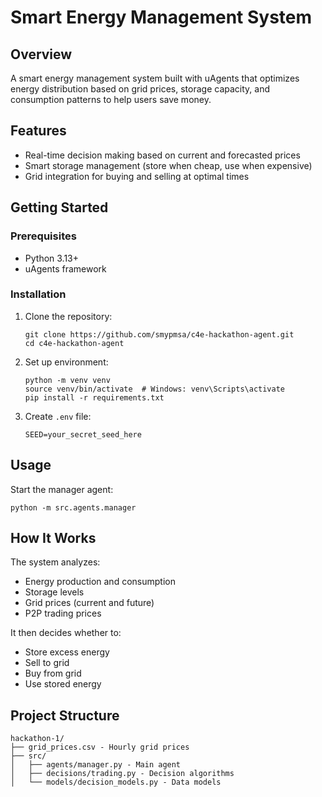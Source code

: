 # Smart Energy Management System

## Overview

A smart energy management system built with uAgents that optimizes energy distribution based on grid prices, storage capacity, and consumption patterns to help users save money.

## Features

- Real-time decision making based on current and forecasted prices
- Smart storage management (store when cheap, use when expensive)
- Grid integration for buying and selling at optimal times

## Getting Started

### Prerequisites

- Python 3.13+
- uAgents framework

### Installation

1. Clone the repository:
   ```
   git clone https://github.com/smypmsa/c4e-hackathon-agent.git
   cd c4e-hackathon-agent
   ```

2. Set up environment:
   ```
   python -m venv venv
   source venv/bin/activate  # Windows: venv\Scripts\activate
   pip install -r requirements.txt
   ```

3. Create `.env` file:
   ```
   SEED=your_secret_seed_here
   ```

## Usage

Start the manager agent:
```
python -m src.agents.manager
```

## How It Works

The system analyzes:
- Energy production and consumption
- Storage levels
- Grid prices (current and future)
- P2P trading prices

It then decides whether to:
- Store excess energy
- Sell to grid
- Buy from grid
- Use stored energy

## Project Structure

```
hackathon-1/
├── grid_prices.csv - Hourly grid prices
├── src/
│   ├── agents/manager.py - Main agent
│   ├── decisions/trading.py - Decision algorithms
│   └── models/decision_models.py - Data models
```
